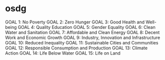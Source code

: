 # osdg

GOAL 1: No Poverty
GOAL 2: Zero Hunger
GOAL 3: Good Health and Well-being
GOAL 4: Quality Education
GOAL 5: Gender Equality
GOAL 6: Clean Water and Sanitation
GOAL 7: Affordable and Clean Energy
GOAL 8: Decent Work and Economic Growth
GOAL 9: Industry, Innovation and Infrastructure
GOAL 10: Reduced Inequality
GOAL 11: Sustainable Cities and Communities
GOAL 12: Responsible Consumption and Production
GOAL 13: Climate Action
GOAL 14: Life Below Water
GOAL 15: Life on Land
